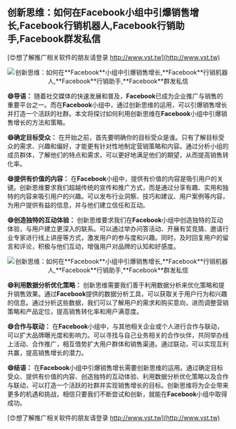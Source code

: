 ## **创新思维：如何在**Facebook**小组中引爆销售增长,**Facebook**行销机器人,**Facebook**行销助手,**Facebook**群发私信**

[😍想了解推广相关软件的朋友请登录 http://www.vst.tw](http://www.vst.tw)

 <center><img src="https://vst.tw/MP4/tuiguang/png/4.png" alt="创新思维：如何在**Facebook**小组中引爆销售增长,**Facebook**行销机器人,**Facebook**行销助手,**Facebook**群发私信"></center>

**😄导语：**
随着社交媒体的快速发展和普及，**Facebook**已成为企业推广与销售的重要平台之一。而在**Facebook**小组中，通过创新思维的运用，可以引爆销售增长并打造一个活跃的社群。本文将探讨如何利用创新思维在**Facebook**小组中引爆销售增长的方法和策略。

**😄确定目标受众：**
在开始之前，首先要明确你的目标受众是谁。只有了解目标受众的需求、兴趣和偏好，才能更有针对性地制定营销策略和内容。通过分析小组的成员群体，了解他们的特点和需求，可以更好地满足他们的期望，从而提高销售转化率。

**😄提供有价值的内容：**
在**Facebook**小组中，提供有价值的内容是吸引用户的关键。创新思维要求我们超越传统的宣传和推广方式，而是通过分享有趣、实用和独特的内容来吸引用户的兴趣。可以发布行业洞察、技巧和建议、用户案例等内容，为用户提供有益的信息，并与他们建立信任和互动。

**😄创造独特的互动体验：**
创新思维要求我们在**Facebook**小组中创造独特的互动体验，与用户建立更深入的联系。可以通过举办问答活动、开展有奖竞猜、邀请行业专家进行线上讲座等方式，激发用户的参与度和兴趣。同时，及时回复用户的留言和评论，积极与他们互动，增强用户对品牌的认知和好感度。

 <center><img src="https://vst.tw/MP4/tuiguang/png/4.png" alt="创新思维：如何在**Facebook**小组中引爆销售增长,**Facebook**行销机器人,**Facebook**行销助手,**Facebook**群发私信"></center>

**😄利用数据分析优化策略：**
创新思维需要我们善于利用数据分析来优化策略和提升销售效果。通过**Facebook**提供的数据分析工具，可以获取关于用户行为和兴趣的信息。通过分析这些数据，我们可以了解用户的需求和购买意向，进而调整营销策略和产品定位，提高销售转化率和用户满意度。

**😄合作与联动：**
在**Facebook**小组中，与其他相关企业或个人进行合作与联动，可以扩大品牌曝光度和影响力。可以寻找与自己业务相关的合作伙伴，共同举办线上活动、合作推广，相互借势扩大用户群体和销售渠道。通过联动，可以实现互利共赢，提高销售增长的潜力。

**😄结语：**
在**Facebook**小组中引爆销售增长需要创新思维的运用。通过确定目标受众、提供有价值的内容、创造独特的互动体验、利用数据分析优化策略以及合作与联动，可以打造一个活跃的社群并实现销售增长的目标。创新思维将为企业带来更多的机遇和挑战，相信只要我们不断尝试和创新，就能在**Facebook**小组中取得成功。

[😍想了解推广相关软件的朋友请登录 http://www.vst.tw](http://www.vst.tw)



